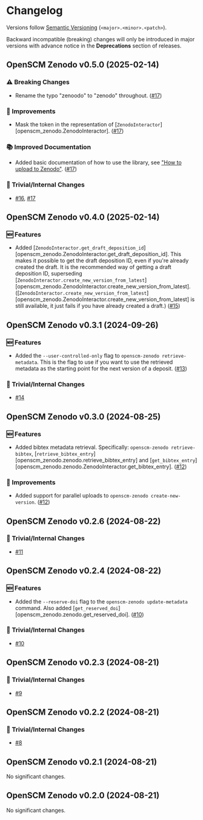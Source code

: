 # Changelog

Versions follow [Semantic Versioning](https://semver.org/) (`<major>.<minor>.<patch>`).

Backward incompatible (breaking) changes will only be introduced in major versions
with advance notice in the **Deprecations** section of releases.

<!--
You should *NOT* be adding new changelog entries to this file,
this file is managed by towncrier.
See `changelog/README.md`.

You *may* edit previous changelogs to fix problems like typo corrections or such.
To add a new changelog entry, please see
`changelog/README.md`
and https://pip.pypa.io/en/latest/development/contributing/#news-entries,
noting that we use the `changelog` directory instead of news,
markdown instead of restructured text and use slightly different categories
from the examples given in that link.
-->

<!-- towncrier release notes start -->

## OpenSCM Zenodo v0.5.0 (2025-02-14)

### ⚠️ Breaking Changes

- Rename the typo "zenoodo" to "zenodo" throughout. ([#17](https://github.com/openscm/OpenSCM-zenodo/pull/17))

### 🎉 Improvements

- Mask the token in the representation of [`ZenodoInteractor`][openscm_zenodo.ZenodoInteractor]. ([#17](https://github.com/openscm/OpenSCM-zenodo/pull/17))

### 📚 Improved Documentation

- Added basic documentation of how to use the library, see ["How to upload to Zenodo"](how-to-upload-to-zenodo). ([#17](https://github.com/openscm/OpenSCM-zenodo/pull/17))

### 🔧 Trivial/Internal Changes

- [#16](https://github.com/openscm/OpenSCM-zenodo/pull/16), [#17](https://github.com/openscm/OpenSCM-zenodo/pull/17)


## OpenSCM Zenodo v0.4.0 (2025-02-14)

### 🆕 Features

- Added [`ZenodoInteractor.get_draft_deposition_id`][openscm_zenodo.ZenodoInteractor.get_draft_deposition_id].
  This makes it possible to get the draft deposition ID, even if you're already created the draft.
  It is the recommended way of getting a draft deposition ID,
  superseding [`ZenodoInteractor.create_new_version_from_latest`][openscm_zenodo.ZenodoInteractor.create_new_version_from_latest].
  ([`ZenodoInteractor.create_new_version_from_latest`][openscm_zenodo.ZenodoInteractor.create_new_version_from_latest]
  is still available, it just fails if you have already created a draft.) ([#15](https://github.com/openscm/OpenSCM-zenodo/pull/15))


## OpenSCM Zenodo v0.3.1 (2024-09-26)

### 🆕 Features

- Added the `--user-controlled-only` flag to `openscm-zenodo retrieve-metadata`.
  This is the flag to use if you want to use the retrieved metadata as the starting point for the next version of a deposit. ([#13](https://github.com/openscm/OpenSCM-zenodo/pull/13))

### 🔧 Trivial/Internal Changes

- [#14](https://github.com/openscm/OpenSCM-zenodo/pull/14)


## OpenSCM Zenodo v0.3.0 (2024-08-25)


### 🆕 Features

- Added bibtex metadata retrieval.
  Specifically: `openscm-zenodo retrieve-bibtex`,
  [`retrieve_bibtex_entry`][openscm_zenodo.zenodo.retrieve_bibtex_entry]
  and [`get_bibtex_entry`][openscm_zenodo.zenodo.ZenodoInteractor.get_bibtex_entry]. ([#12](https://github.com/openscm/openscm-zenodo/pull/12))

### 🎉 Improvements

- Added support for parallel uploads to `openscm-zenodo create-new-version`. ([#12](https://github.com/openscm/openscm-zenodo/pull/12))


## OpenSCM Zenodo v0.2.6 (2024-08-22)


### 🔧 Trivial/Internal Changes

- [#11](https://github.com/openscm/openscm-zenodo/pull/11)


## OpenSCM Zenodo v0.2.4 (2024-08-22)


### 🆕 Features

- Added the `--reserve-doi` flag to the `openscm-zenodo update-metadata` command.
  Also added [`get_reserved_doi`][openscm_zenodo.zenodo.get_reserved_doi]. ([#10](https://github.com/openscm/openscm-zenodo/pull/10))

### 🔧 Trivial/Internal Changes

- [#10](https://github.com/openscm/openscm-zenodo/pull/10)


## OpenSCM Zenodo v0.2.3 (2024-08-21)


### 🔧 Trivial/Internal Changes

- [#9](https://github.com/openscm/openscm-zenodo/pull/9)


## OpenSCM Zenodo v0.2.2 (2024-08-21)


### 🔧 Trivial/Internal Changes

- [#8](https://github.com/openscm/openscm-zenodo/pull/8)


## OpenSCM Zenodo v0.2.1 (2024-08-21)


No significant changes.


## OpenSCM Zenodo v0.2.0 (2024-08-21)


No significant changes.
